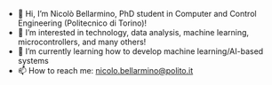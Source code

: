 - 👋 Hi, I’m Nicolò Bellarmino, PhD student in Computer and Control Engineering (Politecnico di Torino)!
- 👀 I’m interested in technology, data analysis, machine learning, microcontrollers, and many others!
- 🌱 I’m currently learning how to develop machine learning/AI-based systems
- 📫 How to reach me: nicolo.bellarmino@polito.it

<!---
BellaNico4/BellaNico4 is a ✨ special ✨ repository because its `README.md` (this file) appears on your GitHub profile.
You can click the Preview link to take a look at your changes.
--->

